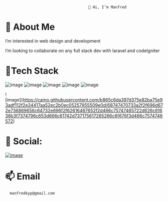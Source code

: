                                          👋 Hi, I’m Manfred
# 👀 About Me

I’m interested in web design and development

I’m looking to collaborate on any full stack dev with laravel and codeIgniter

# 💫Tech Stack
![image](https://user-images.githubusercontent.com/57096498/195101738-099da1d7-2651-432c-925e-cdcc24b39e21.png)
![image](https://user-images.githubusercontent.com/57096498/195101820-128efcb7-36f6-476a-883d-1a1977f494c0.png)
![image](https://user-images.githubusercontent.com/57096498/195102016-c4398e4c-9720-46f0-aff6-87f475dbcc54.png)
![image](https://user-images.githubusercontent.com/57096498/195102098-37d3b5af-b896-451e-86a3-cf746f4267c0.png)
![image](https://user-images.githubusercontent.com/57096498/195102140-daa92701-d699-438a-bc7c-5792b699079f.png)

![image])https://camo.githubusercontent.com/b865c6da397d375e82ba75e93adf112f2e34417aa52ec2b0ec05257955509e0d/68747470733a2f2f696d672e736869656c64732e696f2f62616467652f2d466c75747465722d626c61636b3f7374796c653d666c61742d737175617265266c6f676f3d466c7574746572)


# 🌱 Social:

[![image](https://user-images.githubusercontent.com/57096498/195102429-3374a9d7-7873-4254-9978-dbb4e52e44ff.png)](https://twitter.com/mkiprut0)

 
# 📫 Email

      manfredkyp@gmail.com


